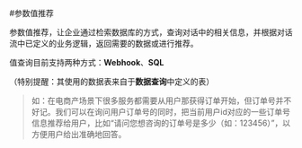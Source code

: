 #参数值推荐

参数值推荐，让企业通过检索数据库的方式，查询对话中的相关信息，并根据对话流中已定义的业务逻辑，返回需要的数据或进行推荐。

值查询目前支持两种方式：**Webhook**、**SQL**	

（特别提醒：其使用的数据表来自于**数据查询**中定义的表）		



> 如：在电商产场景下很多服务都需要从用户那获得订单开始，但订单号并不好记。我们可以在询问用户订单号的同时，把当前用户id对应的一些订单号信息推荐给用户，比如“请问您想咨询的订单号是多少（如：123456）”，以方便用户给出准确地回答。

